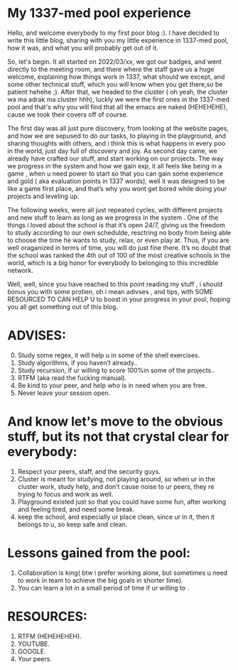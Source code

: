 # My 1337-med pool experience

Hello, and welcome everybody to my first poor blog :). I have decided to write this little blog, sharing with you my little experience in 1337-med pool, how it was, and what you will  probably get out of it.


So, let's begin. It all started on 2022/03/xx, we got our badges, and went directly to the meeting room, and there where the staff gave us a huge welcome, explaining  how things work in 1337, what should we except, and some other technical stuff, which you will  know when you get there,so be patient hehehe ;). After that, we headed to the cluster ( oh yeah, the cluster wa ma adrak ma cluster hhh), luckly we were the first ones in the 1337-med pool and that's why you will find that all the emacs are naked (HEHEHEHE), cause we took their covers off of course.


The first day was all just pure discovery, from looking at the website pages, and how we are sepused  to do our tasks, to playing in the playground, and sharing thoughts with others, and i think this is what happens in every poo in the world, just day full of discovery and joy. As second day came,  we already have crafted our stuff, and start working on our projects. The way we progress in the system and how we gain exp, it all feels like being in a game , when u need power to start so that you can gain some experience and gold ( aka evaluation points in 1337 words), well it was designed to be like a game first place, and that’s  why you wont get bored while doing your projects and leveling up.


The following weeks, were all just repeated cycles, with different projects and new stuff to learn as long as we progress in the system . One of the things i loved about the school is that it’s open 24/7, giving us the freedom to study according to our own schedulde, resctring no body from being able to choose the time he wants to study, relax, or even play at. Thus,  if you are well oraganized in terms of time, you will do just fine there. It’s no doubt that  the school was ranked the 4th out of 100 of the most creative schools in the world, which is a big honor for everybody to belonging  to this incredible network.


Well, well, since you have reached to this point reading my stuff , i should bonus you with some protien, oh i mean adivses , and tips, with SOME RESOURCED TO CAN HELP U to boost in your progress in your pool, hoping you all get something  out of this blog.


# ADVISES:
0. Study some regex, it will help u in some of the shell exercises.
1. Study algorithms, if you haven’t already..
2. Study recursion, if ur willing to score 100%in some of the projects..
3.  RTFM (aka read the fucking manual).
4. Be kind to your peer, and help who is in need when you are free.
5. Never leave your session open.

# And know let's move to the obvious stuff, but its not that crystal clear for everybody:
1. Respect your peers, staff, and the security guys.
2. Cluster is meant for studying, not playing around, so when ur in the cluster work, study help, and don’t cause noise to ur peers, they re trying to focus and work as well.
3. Playground existed just so that you could have some fun, after working and feeling tired, and need some break.
4. keep the school, and especially ur place clean, since ur in it, then it belongs to u, so keep safe and clean.

# Lessons gained from the pool:

1. Collaboration is king( btw i prefer working alone, but sometimes u need to work in team to achieve the big goals in shorter time).
2. You can learn a lot in  a small period of time if ur willing to .

# RESOURCES:
1. RTFM (HEHEHEHEH).
2. YOUTUBE.
3. GOOGLE.
4. Your peers.
